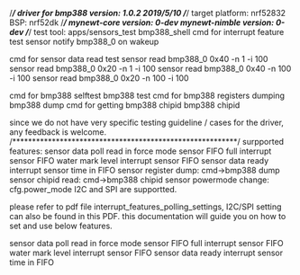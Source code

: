 <!--
#
# Licensed to the Apache Software Foundation (ASF) under one
# or more contributor license agreements.  See the NOTICE file
# distributed with this work for additional information
# regarding copyright ownership.  The ASF licenses this file
# to you under the Apache License, Version 2.0 (the
# "License"); you may not use this file except in compliance
# with the License.  You may obtain a copy of the License at
#
# http://www.apache.org/licenses/LICENSE-2.0
#
# Unless required by applicable law or agreed to in writing,
# software distributed under the License is distributed on an
# "AS IS" BASIS, WITHOUT WARRANTIES OR CONDITIONS OF ANY
#  KIND, either express or implied.  See the License for the
# specific language governing permissions and limitations
# under the License.
#
-->



/*********************************************************/
driver for bmp388
version: 1.0.2 2019/5/10 
/*********************************************************/
target platform: nrf52832
BSP: nrf52dk
/*********************************************************/
mynewt-core version: 0-dev
mynewt-nimble version: 0-dev
/*********************************************************/
test tool: apps/sensors_test
           bmp388_shell
cmd for interrupt feature test
sensor notify bmp388_0 on wakeup

cmd for sensor data read test
sensor read bmp388_0 0x40 -n 1 -i 100 
sensor read bmp388_0 0x20 -n 1 -i 100
sensor read bmp388_0 0x40 -n 100 -i 100
sensor read bmp388_0 0x20 -n 100 -i 100

cmd for bmp388 selftest
bmp388 test
cmd for bmp388 registers dumping
bmp388 dump
cmd for getting bmp388 chipid
bmp388 chipid


since we do not have very specific testing guideline / cases for the driver,
any feedback is welcome.
/*********************************************************/
surpported features:
sensor data poll read in force mode
sensor FIFO full interrupt
sensor FIFO water mark level interrupt
sensor FIFO
sensor data ready interrupt
sensor time in FIFO
sensor register dump: cmd->bmp388 dump
sensor chipid read: cmd->bmp388 chipid
sensor powermode change: cfg.power_mode
I2C and SPI are supportted.

please refer to pdf file interrupt_features_polling_settings,
I2C/SPI setting can also be found in this PDF.
this documentation will guide you on how to set and use below features.

sensor data poll read in force mode
sensor FIFO full interrupt
sensor FIFO water mark level interrupt
sensor FIFO
sensor data ready interrupt
sensor time in FIFO


